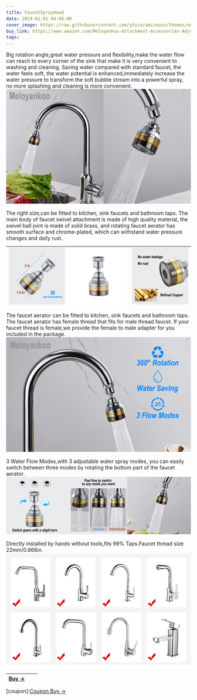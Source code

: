 ```yaml
---
title: FaucetSprayHead
date: 2024-01-01 04:00:00
cover_image: https://raw.githubusercontent.com/yhico/amz/main/themes/edinburgh/source/images/ShortFaucetSprayHead/ShortFaucetSprayHead.jpg
buy_link: https://www.amazon.com/Meloyankoo-Attachment-Accessories-Adjustable-Anti-Splash/dp/B0CHWMQYMP
tags:
---
```


Big rotation angle,great water pressure and flexibility,make the water flow can reach to every corner of the sink that make it is very convenient to washing and cleaning.
Saving water compared with standard faucet, the water feels soft, the water potential is enhanced,immediately increase the water pressure to transform the soft bubble stream into a powerful spray, no more splashing and cleaning is more convenient.
![avatar][p1]

The right size,can be fitted to kitchen, sink faucets and bathroom taps. 
The main body of faucet swivel attachment is made of high quality material, the swivel ball joint is made of solid brass, and rotating faucet aerator has smooth surface and chrome-plated, which can withstand water pressure changes and daily rust.

|  ![avatar][p3] | ![avatar][p4] | ![avatar][p5] |
|  :----  | ----  | ----:  |

The faucet aerator can be fitted to kitchen, sink faucets and bathroom taps.
The faucet aerator has female thread that fits for male thread faucet. If your faucet thread is female,we provide the female to male adapter for you included in the package.
![avatar][p2]

3 Water Flow Modes,with 3 adjustable water spray modes, you can easily switch between three modes by rotating the bottom part of the faucet aerator.
![avatar][p6]

Directly installed by hands without tools,fits 99% Taps.Faucet thread size 22mm/0.866in.
![avatar][p7]

| <a class="buy" href="https://www.amazon.com/Meloyankoo-Attachment-Accessories-Adjustable-Anti-Splash/dp/B0CHWMQYMP" target="_blank"><span>Buy &#8594;</span></a>| | |
|  :----  | :----:  | ----:  |

[p1]:https://raw.githubusercontent.com/yhico/amz/main/themes/edinburgh/source/images/ShortFaucetSprayHead/p1.jpg
[p2]:https://raw.githubusercontent.com/yhico/amz/main/themes/edinburgh/source/images/ShortFaucetSprayHead/p2.jpg
[p3]:https://raw.githubusercontent.com/yhico/amz/main/themes/edinburgh/source/images/ShortFaucetSprayHead/p3.jpg
[p4]:https://raw.githubusercontent.com/yhico/amz/main/themes/edinburgh/source/images/ShortFaucetSprayHead/p4.jpg
[p5]:https://raw.githubusercontent.com/yhico/amz/main/themes/edinburgh/source/images/ShortFaucetSprayHead/p5.jpg
[p6]:https://raw.githubusercontent.com/yhico/amz/main/themes/edinburgh/source/images/ShortFaucetSprayHead/p6.jpg
[p7]:https://raw.githubusercontent.com/yhico/amz/main/themes/edinburgh/source/images/ShortFaucetSprayHead/p7.jpg
[coupon]:<a class="buy" href="https://www.amazon.com/promotion/psp/A310KKEUM8UJ9H" target="_blank"><span>Coupon Buy &#8594;</span></a> 
